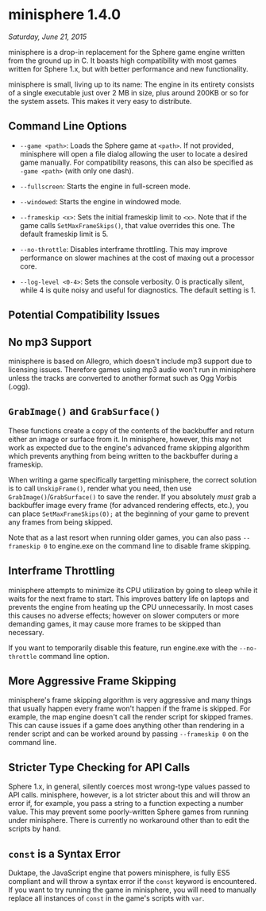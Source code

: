minisphere 1.4.0
================

*Saturday, June 21, 2015*

minisphere is a drop-in replacement for the Sphere game engine written from the
ground up in C.  It boasts high compatibility with most games written for
Sphere 1.x, but with better performance and new functionality.

minisphere is small, living up to its name: The engine in its entirety consists
of a single executable just over 2 MB in size, plus around 200KB or so for the
system assets. This makes it very easy to distribute.


Command Line Options
--------------------

* `--game <path>`: Loads the Sphere game at `<path>`. If not provided,
  minisphere will open a file dialog allowing the user to locate a desired game
  manually. For compatibility reasons, this can also be specified as
  `-game <path>` (with only one dash).

* `--fullscreen`: Starts the engine in full-screen mode.

* `--windowed`: Starts the engine in windowed mode.

* `--frameskip <x>`: Sets the initial frameskip limit to `<x>`. Note that if the
  game calls `SetMaxFrameSkips()`, that value overrides this one.  The default
  frameskip limit is 5.

* `--no-throttle`: Disables interframe throttling. This may improve performance
  on slower machines at the cost of maxing out a processor core.

* `--log-level <0-4>`: Sets the console verbosity. 0 is practically silent,
  while 4 is quite noisy and useful for diagnostics. The default setting is 1.


Potential Compatibility Issues
------------------------------

No mp3 Support
--------------

minisphere is based on Allegro, which doesn't include mp3 support due to
licensing issues. Therefore games using mp3 audio won't run in minisphere unless
the tracks are converted to another format such as Ogg Vorbis (.ogg).

`GrabImage()` and `GrabSurface()`
---------------------------------

These functions create a copy of the contents of the backbuffer and return
either an image or surface from it. In minisphere, however, this may not work as
expected due to the engine's advanced frame skipping algorithm which prevents
anything from being written to the backbuffer during a frameskip.

When writing a game specifically targetting minisphere, the correct solution is
to call `UnskipFrame()`, render what you need, then use
`GrabImage()`/`GrabSurface()` to save the render. If you absolutely *must* grab
a backbuffer image every frame (for advanced rendering effects, etc.), you can
place `SetMaxFrameSkips(0);` at the beginning of your game to prevent any frames
from being skipped.

Note that as a last resort when running older games, you can also pass
`--frameskip 0` to engine.exe on the command line to disable frame skipping.

Interframe Throttling
---------------------

minisphere attempts to minimize its CPU utilization by going to sleep while it
waits for the next frame to start. This improves battery life on laptops and
prevents the engine from heating up the CPU unnecessarily. In most cases this
causes no adverse effects; however on slower computers or more demanding games,
it may cause more frames to be skipped than necessary.

If you want to temporarily disable this feature, run engine.exe with the
`--no-throttle` command line option.

More Aggressive Frame Skipping
------------------------------

minisphere's frame skipping algorithm is very aggressive and many things that
usually happen every frame won't happen if the frame is skipped. For example,
the map engine doesn't call the render script for skipped frames. This can cause
issues if a game does anything other than rendering in a render script and can
be worked around by passing `--frameskip 0` on the command line.

Stricter Type Checking for API Calls
------------------------------------

Sphere 1.x, in general, silently coerces most wrong-type values passed to API
calls. minisphere, however, is a lot stricter about this and will throw an error
if, for example, you pass a string to a function expecting a number value. This
may prevent some poorly-written Sphere games from running under minisphere.
There is currently no workaround other than to edit the scripts by hand.

`const` is a Syntax Error
-------------------------

Duktape, the JavaScript engine that powers minisphere, is fully ES5 compliant
and will throw a syntax error if the `const` keyword is encountered. If you want
to try running the game in minisphere, you will need to manually replace all
instances of `const` in the game's scripts with `var`.
